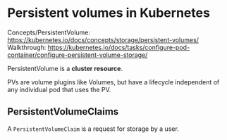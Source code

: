 # Persistent volumes in Kubernetes

Concepts/PersistentVolume: <https://kubernetes.io/docs/concepts/storage/persistent-volumes/>
Walkthrough: <https://kubernetes.io/docs/tasks/configure-pod-container/configure-persistent-volume-storage/>

PersistentVolume is a **cluster resource**.

PVs are volume plugins like Volumes, but have a lifecycle independent of any individual pod that uses the PV.

## PersistentVolumeClaims

A `PersistentVolumeClaim` is a request for storage by a user.
